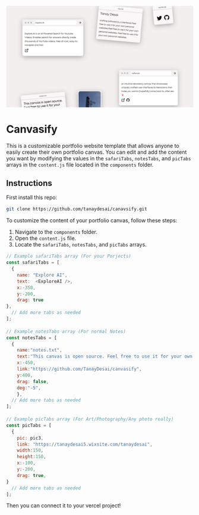 
![pic](demo.png)


# Canvasify

This is a customizable portfolio website template that allows anyone to easily create their own portfolio canvas. You can edit and add the content you want by modifying the values in the `safariTabs`, `notesTabs`, and `picTabs` arrays in the `content.js` file located in the `components` folder.

## Instructions
First install this repo:

```bash
git clone https://github.com/tanaydesai/canavsify.git
```

To customize the content of your portfolio canvas, follow these steps:

1. Navigate to the `components` folder.
2. Open the `content.js` file.
3. Locate the `safariTabs`, `notesTabs`, and `picTabs` arrays.

```js
// Example safariTabs array (For your Porjects)
const safariTabs = [
  {
    name: "Explore AI",
    text:  <ExploreAI />,
    x:-350,
    y:-200,
    drag: true
},
  // Add more tabs as needed
];

// Example notesTabs array (For normal Notes)
const notesTabs = [
  {
    name:"notes.txt",
    text:"This canvas is open source. Feel free to use it for your own personal websites.", // Can be a component too
    x:-450,
    link:"https://github.com/TanayDesai/canvasify",
    y:400,
    drag: false,
    deg:"-5",
    },
  // Add more tabs as needed
];

// Example picTabs array (For Art/Photography/Any photo really)
const picTabs = [
  { 
    pic: pic3,
    link: "https://tanaydesai5.wixsite.com/tanaydesai",
    width:150,
    height:150,
    x:-100,
    y:-200,
    drag: true,
}
  // Add more tabs as needed
];
```

Then you can connect it to your vercel project!